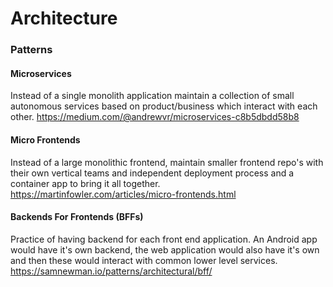 
# Architecture

### Patterns

#### Microservices

Instead of a single monolith application maintain a collection of small autonomous services based on product/business which interact with each other.
https://medium.com/@andrewvr/microservices-c8b5dbdd58b8

#### Micro Frontends

Instead of a large monolithic frontend, maintain smaller frontend repo's with their own vertical teams and independent deployment process and a container app to bring it all together.
https://martinfowler.com/articles/micro-frontends.html

#### Backends For Frontends (BFFs)

Practice of having backend for each front end application. An Android app would have it's own backend, the web application would also have it's own and then these would interact with common lower level services.
https://samnewman.io/patterns/architectural/bff/

